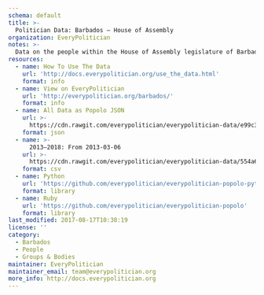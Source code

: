 ```yaml
---
schema: default
title: >-
  Politician Data: Barbados — House of Assembly
organization: EveryPolitician
notes: >-
  Data on the people within the House of Assembly legislature of Barbados.
resources:
  - name: How To Use The Data
    url: 'http://docs.everypolitician.org/use_the_data.html'
    format: info
  - name: View on EveryPolitician
    url: 'http://everypolitician.org/barbados/'
    format: info
  - name: All Data as Popolo JSON
    url: >-
      https://cdn.rawgit.com/everypolitician/everypolitician-data/e99c3e525d7688cb4b6d710bb82ced609f2c07a2/data/Barbados/House_of_Assembly/ep-popolo-v1.0.json
    format: json
  - name: >-
      2013–2018: From 2013-03-06
    url: >-
      https://cdn.rawgit.com/everypolitician/everypolitician-data/554a6cb306153130ac5558e4c015471d63e57cb7/data/Barbados/House_of_Assembly/term-2013.csv
    format: csv
  - name: Python
    url: 'https://github.com/everypolitician/everypolitician-popolo-python'
    format: library
  - name: Ruby
    url: 'https://github.com/everypolitician/everypolitician-popolo'
    format: library
last_modified: 2017-08-17T10:38:19
license: ''
category:
  - Barbados
  - People
  - Groups & Bodies
maintainer: EveryPolitician
maintainer_email: team@everypolitician.org
more_info: http://docs.everypolitician.org
---
```

